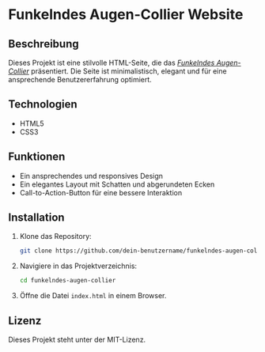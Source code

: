 # Funkelndes Augen-Collier Website

## Beschreibung
Dieses Projekt ist eine stilvolle HTML-Seite, die das *<a href="https://spoo-design.de/produkt/138284">Funkelndes Augen-Collier</a>* präsentiert. Die Seite ist minimalistisch, elegant und für eine ansprechende Benutzererfahrung optimiert.

## Technologien
- HTML5
- CSS3

## Funktionen
- Ein ansprechendes und responsives Design
- Ein elegantes Layout mit Schatten und abgerundeten Ecken
- Call-to-Action-Button für eine bessere Interaktion

## Installation
1. Klone das Repository:
   ```bash
   git clone https://github.com/dein-benutzername/funkelndes-augen-collier.git
   ```
2. Navigiere in das Projektverzeichnis:
   ```bash
   cd funkelndes-augen-collier
   ```
3. Öffne die Datei `index.html` in einem Browser.

## Lizenz
Dieses Projekt steht unter der MIT-Lizenz.

